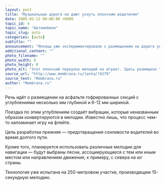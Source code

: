 ```yaml
---
layout: post
title: "Музыкальные дороги не дают уснуть японским водителям"
date: 2005-02-12 00:00:00 +0000
topic_id: 4
topic_name: "Автомобили"
topic_slug: auto
categories: [auto]
subtitle: ""
announcement: "Японцы уже экспериментировали с размещением на дороге углублений, которые \"проигрывая ритмы через шины\", не дают водителям заснуть за рулём. Теперь сделан новый шаг — в Институте индустриальных исследований Хоккайдо (Hokkaido Industrial Research Institute — HIRI) разработана технология передачи \"мелодий\" с дорожного покрытия в проезжающие автомобили."
additional_content: ""
photo_filename: ""
photo_width: 0
photo_height: 0
photo_alt: "Этот японский переулок мелодий не играет. Здесь размещено \"текстовое сообщение\" (фото с сайта geocities.com/hrich10)"
source_url: "http://www.membrana.ru/lenta/?4279"
source_text: "Membrana.ru"
author: "Membrana.ru"
---
```

Речь идёт о размещении на асфальте гофрированных секций с углублениями несколько мм глубиной и 6-12 мм шириной.

Поездка по этим углублениям создаёт вибрации, которые неназванным образом конвертируются в мелодии. Известно лишь, что процесс чем-то напоминает игру на флейте.

Цель разработки прежняя — предотвращения сонливости водителей во время долгого пути.

Кроме того, планируется использовать различные мелодии для навигации — будут выбраны песни, ассоциирующиеся с тем или иным местом или направлением движения, к примеру, с севера на юг страны.

Технология уже испытана на 250-метровом участке, производящем 15-секундную мелодию.
